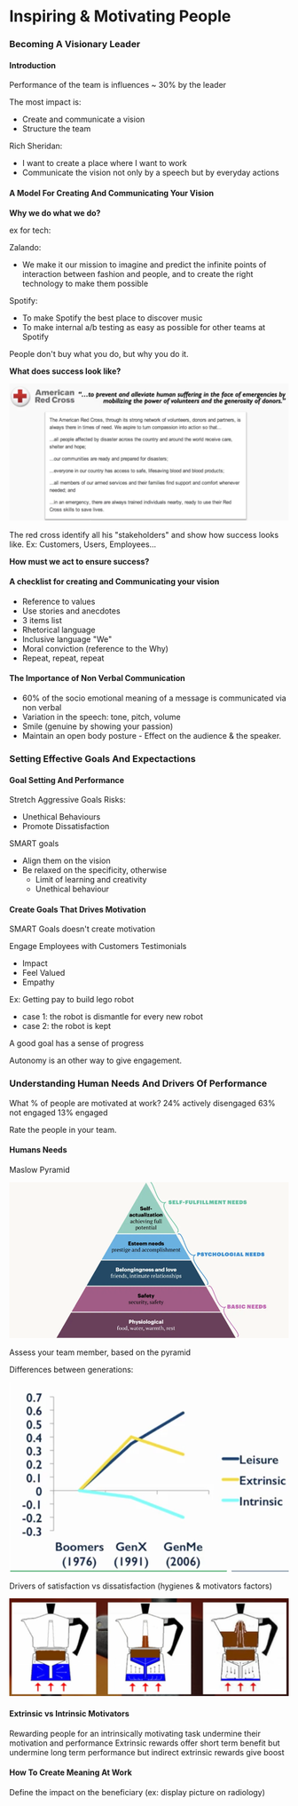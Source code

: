 # Inspiring & Motivating People

### Becoming A Visionary Leader

#### Introduction

Performance of the team is influences ~ 30% by the leader

The most impact is:

* Create and communicate a vision
* Structure the team

Rich Sheridan:

* I want to create a place where I want to work
* Communicate the vision not only by a speech but by everyday actions

#### A Model For Creating And Communicating Your Vision

**Why we do what we do?**

ex for tech:

Zalando:

* We make it our mission to imagine and predict the infinite points of interaction between fashion and people, and to create the right technology to make them possible

Spotify:

* To make Spotify the best place to discover music
* To make internal a/b testing as easy as possible for other teams at Spotify

People don't buy what you do, but why you do it.

**What does success look like?**

![](../.gitbook/assets/image.png)

  
The red cross identify all his "stakeholders" and show how success looks like. Ex: Customers, Users, Employees...

**How must we act to ensure success?**

#### A checklist for creating and Communicating your vision

* Reference to values
* Use stories and anecdotes
* 3 items list 
* Rhetorical language
* Inclusive language "We"
* Moral conviction \(reference to the Why\)
* Repeat, repeat, repeat

#### The Importance of Non Verbal Communication

* 60% of the socio emotional meaning of a message is communicated via non verbal
* Variation in the speech: tone, pitch, volume
* Smile \(genuine by showing your passion\)
* Maintain an open body posture - Effect on the audience & the speaker.

### Setting Effective Goals And Expectactions

#### Goal Setting And Performance

Stretch Aggressive Goals Risks:

* Unethical Behaviours
* Promote Dissatisfaction 

SMART goals

* Align them on the vision
* Be relaxed on the specificity, otherwise
  * Limit of learning and creativity
  * Unethical behaviour

#### Create Goals That Drives Motivation

SMART Goals doesn't create motivation

Engage Employees with Customers Testimonials

* Impact
* Feel Valued
* Empathy

Ex: Getting pay to build lego robot

* case 1: the robot is dismantle for every new robot
* case 2: the robot is kept

A good goal has a sense of progress

Autonomy is an other way to give engagement.

### Understanding Human Needs And Drivers Of Performance

What % of people are motivated at work? 24% actively disengaged 63% not engaged 13% engaged

Rate the people in your team.

#### Humans Needs

Maslow Pyramid

![](../.gitbook/assets/image%20%281%29.png)

Assess your team member, based on the pyramid

Differences between generations:

![](../.gitbook/assets/image%20%2811%29.png)

Drivers of satisfaction vs dissatisfaction \(hygienes & motivators factors\)

![](../.gitbook/assets/image%20%285%29.png)

#### Extrinsic vs Intrinsic Motivators

Rewarding people for an intrinsically motivating task undermine their motivation and performance Extrinsic rewards offer short term benefit but undermine long term performance but indirect extrinsic rewards give boost

#### How To Create Meaning At Work

Define the impact on the beneficiary \(ex: display picture on radiology\)

